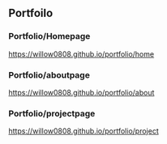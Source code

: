 ## Portfoilo

### Portfolio/Homepage
https://willow0808.github.io/portfolio/home

### Portfolio/aboutpage
https://willow0808.github.io/portfolio/about

### Portfolio/projectpage
https://willow0808.github.io/portfolio/project

